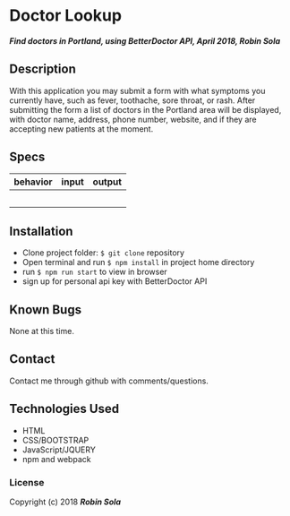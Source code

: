# Doctor Lookup
##### Find doctors in Portland, using BetterDoctor API, April 2018, Robin Sola
## Description
With this application you may submit a form with what symptoms you currently have, such as fever, toothache, sore throat, or rash. After submitting the form a list of doctors in the Portland area will be displayed, with doctor name, address, phone number, website, and if they are accepting new patients at the moment.
## Specs
|behavior|input|output|
|--------|-----|------|
||||
||||
||||
||||
||||

## Installation
* Clone project folder: `$ git clone` repository
* Open terminal and run `$ npm install` in project home directory
* run `$ npm run start` to view in browser
* sign up for personal api key with BetterDoctor API
## Known Bugs
None at this time.
## Contact
Contact me through github with comments/questions.
## Technologies Used
* HTML
* CSS/BOOTSTRAP
* JavaScript/JQUERY
* npm and webpack

### License
Copyright (c) 2018 **_Robin Sola_**
